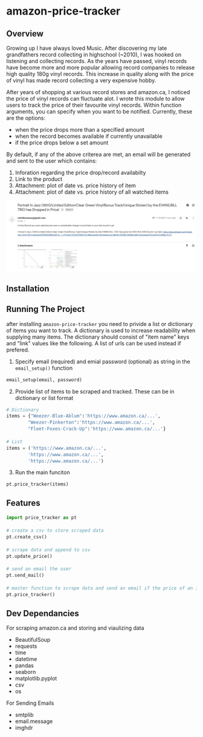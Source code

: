 # amazon-price-tracker

## Overview
Growing up I have always loved Music. After discovering my late grandfathers record collecting in highschool (~2010), I was hooked on listening and collecting records. As the years have passed, vinyl records have become more and more popular allowing record companies to release high quality 180g vinyl records. This increase in quality along with the price of vinyl has made record collecting a very expensive hobby. 

After years of shopping at various record stores and amazon.ca, I noticed the price of vinyl records can fluctuate alot. I wrote this module to allow users to track the price of their favourite vinyl records. Within function arguments, you can specify when you want to be notified. Currently, these are the options:

- when the price drops more than a specified amount
- when the record becomes available if currently unavailable
- if the price drops below a set amount

By default, if any of the above criterea are met, an email will be generated and sent to the user which contains:

1. Inforation regarding the price drop/record availabilty
2. Link to the product
3. Attachment: plot of date vs. price history of item
4. Attachment: plot of date vs. price history of all watched items

![](email_screenshot.jpg)

## Installation

## Running The Project

after installing `amazon-price-tracker` you need to privide a list or dictionary of items you want to track. A dictionary is used to increase readability when supplying many items. The dictionary should consist of "item name" keys and "link" values like the following. A list of urls can be used instead if prefered. 

1. Specify email (required) and emial password (optional) as string in the `email_setup()` function

```python
email_setup(email, password)
```
2. Provide list of items to be scraped and tracked. These can be in dictionary or list format

```python
# Dictionary
items = {"Weezer-Blue-Ablum":'https://www.amazon.ca/...',
        "Weezer-Pinkerton":'https://www.amazon.ca/...',
        "Fleet-Foxes-Crack-Up":'https://www.amazon.ca/...'}

# List
items = ('https://www.amazon.ca/...',
        'https://www.amazon.ca/...',
        'https://www.amazon.ca/...')
```

3. Run the main funciton
```
pt.price_tracker(items)
```

## Features
```python
import price_tracker as pt

# create a csv to store scraped data
pt.create_csv()

# scrape data and append to csv
pt.update_price()

# send an email the user
pt.send_mail()

# master function to scrape data and send an email if the price of an item drops or becomes available
pt.price_tracker()
```

## Dev Dependancies

For scraping amazon.ca and storing and viaulizing data
- BeautifulSoup
- requests
- time
- datetime
- pandas
- seaborn
- matplotlib.pyplot
- csv
- os

For Sending Emails
- smtplib
- email.message
- imghdr

